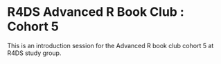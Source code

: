 # R4DS Advanced R Book Club : Cohort 5

This is an introduction session for the Advanced R book club cohort 5 at R4DS study group.